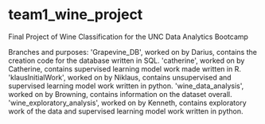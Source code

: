 # team1_wine_project
Final Project of Wine Classification for the UNC Data Analytics Bootcamp


Branches and purposes:
'Grapevine_DB', worked on by Darius, contains the creation code for the database written in SQL.
'catherine', worked on by Catherine, contains supervised learning model work made written in R.
'klausInitialWork', worked on by Niklaus, contains unsupervised and supervised learning model work written in python.
'wine_data_analysis', worked on by Browning, contains information on the dataset overall.
'wine_exploratory_analysis', worked on by Kenneth, contains exploratory work of the data and supervised learning model work written in python.
